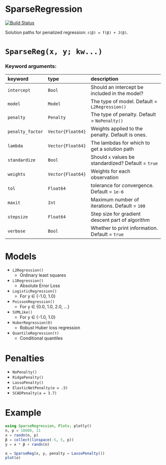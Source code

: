 # SparseRegression

[![Build Status](https://travis-ci.org/joshday/SparseRegression.jl.svg?branch=master)](https://travis-ci.org/joshday/SparseRegression.jl)


Solution paths for penalized regression: `ℓ(β) = f(β) + J(β)`.  


# `SparseReg(x, y; kw...)`

### Keyword arguments:

| keyword          | type              | description                                         |
|:-----------------|:------------------|:----------------------------------------------------|
| `intercept`      | `Bool`            | Should an intercept be included in the model?       |
| `model`          | `Model`           | The type of model.  Default = `L2Regression()`      |
| `penalty`        | `Penalty`         | The type of penalty. Default = `NoPenalty()`        |
| `penalty_factor` | `Vector{Float64}` | Weights applied to the penalty.  Default is ones.   |
| `lambda`         | `Vector{Float64}` | The lambdas for which to get a solution path        |
| `standardize`    | `Bool`            | Should `x` values be standardized? Default = `true` |
| `weights`        | `Vector{Float64}` | Weights for each observation                        |
| `tol`            | `Float64`         | tolerance for convergence.  Default = `1e-6`        |
| `maxit`          | `Int`             | Maximum number of iterations.  Default = `100`      |
| `stepsize`       | `Float64`         | Step size for gradient descent part of algorithm    |
| `verbose`        | `Bool`            | Whether to print information.  Default = `true`     |


# Models

- `L2Regression()`
    - Ordinary least squares
- `L1Regression()`
    - Absolute Error Loss
- `LogisticRegression()`
    - For y ∈ {-1.0, 1.0}
- `PoissonRegression()`
    - For y ∈ {0.0, 1.0, 2.0, ...}
- `SVMLike()`
    - For y ∈ {-1.0, 1.0}
- `HuberRegression(δ)`
    - Robust Huber loss regression
- `QuantileRegression(τ)`
    - Conditional quantiles

# Penalties

- `NoPenalty()`
- `RidgePenalty()`
- `LassoPenalty()`
- `ElasticNetPenalty(α = .5)`
- `SCADPenalty(a = 3.7)`

# Example
```julia
using SparseRegression, Plots; plotly()
n, p = 10000, 11
x = randn(n, p)
β = collect(linspace(-5, 5, p))
y = x * β + randn(n)

o = SparseReg(x, y, penalty = LassoPenalty())
plot(o)
```
